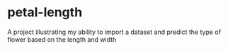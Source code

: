 # petal-length
A project illustrating my ability to import a dataset and predict the type of flower based on the length and width
